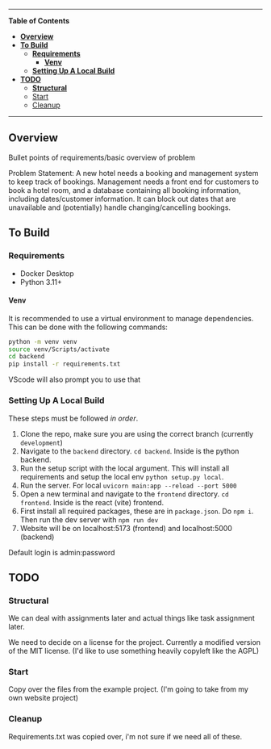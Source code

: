 ---------------------------------------------------------------------------------------------------------------------------------------------------
**Table of Contents**

- [**Overview**](#overview)
- [**To Build**](#to-build)
  - [**Requirements**](#requirements)
    - [**Venv**](#venv)
  - [**Setting Up A Local Build**](#setting-up-a-local-build)
- [**TODO**](#todo)
  - [**Structural**](#structural)
  - [Start](#start)
  - [Cleanup](#cleanup)

---------------------------------------------------------------------------------------------------------------------------------------------------

## **Overview**<a name="overview"></a>

Bullet points of requirements/basic overview of problem

Problem Statement: 
A new hotel needs a booking and management system to keep track of bookings. Management needs a front end for customers to book a hotel room, and a database containing all booking information, including dates/customer information. It can block out dates that are unavailable and (potentially) handle changing/cancelling bookings.

## **To Build**<a name="to-build"></a>

### **Requirements**<a name="requirements"></a>

- Docker Desktop
- Python 3.11+

#### **Venv**

It is recommended to use a virtual environment to manage dependencies. This can be done with the following commands:

```bash
python -m venv venv
source venv/Scripts/activate
cd backend
pip install -r requirements.txt
```

VScode will also prompt you to use that

### **Setting Up A Local Build**<a name="setting-up-a-local-build"></a>

These steps must be followed _in order_.

1. Clone the repo, make sure you are using the correct branch (currently `development`)
2. Navigate to the `backend` directory. `cd backend`. Inside is the python backend.
3. Run the setup script with the local argument. This will install all requirements and setup the local env `python setup.py local`.
4. Run the server. For local `uvicorn main:app --reload --port 5000`
5. Open a new terminal and navigate to the `frontend` directory. `cd frontend`. Inside is the react (vite) frontend.
6. First install all required packages, these are in `package.json`. Do `npm i`. Then run the dev server with `npm run dev`
7. Website will be on localhost:5173 (frontend) and localhost:5000 (backend)

Default login is admin:password

## **TODO**<a name="todo"></a>

### **Structural**<a name="structural"></a>

We can deal with assignments later and actual things like task assignment later.

We need to decide on a license for the project. Currently a modified version of the MIT license. (I'd like to use something heavily copyleft like the AGPL)

### Start<a name="start"></a>

Copy over the files from the example project. (I'm going to take from my own website project)

### Cleanup<a name="cleanup"></a>

Requirements.txt was copied over, i'm not sure if we need all of these.
